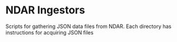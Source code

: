 # NDAR Ingestors

Scripts for gathering JSON data files from NDAR.  Each directory has instructions for acquiring JSON files
